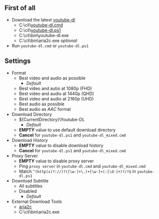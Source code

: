 ## First of all
- Download the latest [youtube-dl](https://yt-dl.org/latest/youtube-dl.exe)
    - C:\cli\\[youtube-dl.cmd](https://raw.githubusercontent.com/jc3213/batchscript/main/youtube-dl/youtube-dl.cmd)
    - C:\cli\\[youtube-dl.ps1](https://raw.githubusercontent.com/jc3213/batchscript/main/youtube-dl/youtube-dl.ps1)
    - C:\cli\bin\youtube-dl.exe
    - C:\cli\bin\aria2c.exe *optional*
- Run `youtube-dl.cmd` or `youtube-dl.ps1`

## Settings
- Format
    - Best video and audio as possible
        - *Default*
    - Best video and autio at 1080p (FHD)
    - Best video and audio at 1440p (QHD)
    - Best video and audio at 2160p (UHD)
    - Best audio as possible
    - Best audio as *AAC* format
- Download Directory
    - ${CurrentDirectory}\Youtube-DL
        - *Default*
    - **EMPTY** value to use default download directory
    - **Cancel** for `youtube-dl.ps1` and `youtube-dl_mixed.cmd`
- Download History
    - **EMPTY** value to disable download history
    - **Cancel** for `youtube-dl.ps1` and `youtube-dl_mixed.cmd`
- Proxy Server
    - **EMPTY** value to disable proxy server
    - Ping `proxy server` in `youtube-dl.cmd` and `youtube-dl_mixed.cmd`
    - Match `^(http(s)?://)?([\w-]+\.)+[\w-]+(:[\d-]+)?/?$` in `youtube-dl.ps1`
- Download Subtitle
    - All subtitles
    - Disabled
        - *Default*
- External Download Tools
    - [aria2c](https://github.com/aria2/aria2/releases/latest)
    - C:\cli\bin\aria2c.exe

